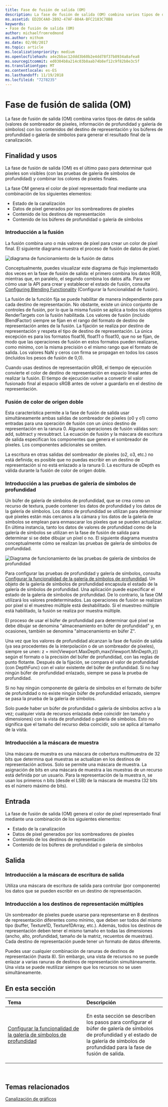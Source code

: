 ```yaml
---
title: Fase de fusión de salida (OM)
description: La fase de fusión de salida (OM) combina varios tipos de datos de salida (valores de sombreador de píxeles, información de profundidad y galería de símbolos) con los contenidos del destino de representación y los búferes de profundidad o galería de símbolos para generar el resultado final de la canalización.
ms.assetid: ED2DC4A0-2B92-47AF-884A-BFC2183C78B8
keywords:
- Fase de fusión de salida (OM)
author: michaelfromredmond
ms.author: mithom
ms.date: 02/08/2017
ms.topic: article
ms.localizationpriority: medium
ms.openlocfilehash: a4e2bbac12ddd3b60b2e4dd78f37b8934a8afea8
ms.sourcegitcommit: ed0304b8a214c03b8aab74b8ef12c9f82b8e3c5f
ms.translationtype: MT
ms.contentlocale: es-ES
ms.lasthandoff: 11/19/2018
ms.locfileid: "7278235"
---
```

# <a name="output-merger-om-stage"></a>Fase de fusión de salida (OM)


La fase de fusión de salida (OM) combina varios tipos de datos de salida (valores de sombreador de píxeles, información de profundidad y galería de símbolos) con los contenidos del destino de representación y los búferes de profundidad o galería de símbolos para generar el resultado final de la canalización.

## <a name="span-idpurpose-and-usesspanspan-idpurpose-and-usesspanspan-idpurpose-and-usesspanpurpose-and-uses"></a><span id="Purpose-and-uses"></span><span id="purpose-and-uses"></span><span id="PURPOSE-AND-USES"></span>Finalidad y usos


La fase de fusión de salida (OM) es el último paso para determinar qué píxeles son visibles (con las pruebas de galería de símbolos de profundidad) y combinar los colores de píxeles finales.

La fase OM genera el color de píxel representado final mediante una combinación de los siguientes elementos:

-   Estado de la canalización
-   Datos de píxel generados por los sombreadores de píxeles
-   Contenido de los destinos de representación
-   Contenido de los búferes de profundidad o galería de símbolos

### <a name="span-idblending-overviewspanspan-idblending-overviewspanspan-idblending-overviewspanblending-overview"></a><span id="Blending-overview"></span><span id="blending-overview"></span><span id="BLENDING-OVERVIEW"></span>Introducción a la fusión

La fusión combina uno o más valores de píxel para crear un color de píxel final. El siguiente diagrama muestra el proceso de fusión de datos de píxel.

![diagrama de funcionamiento de la fusión de datos](images/d3d10-blend-state.png)

Conceptualmente, puedes visualizar este diagrama de flujo implementado dos veces en la fase de fusión de salida: el primero combina los datos RGB, mientras que, en paralelo, el segundo combina los datos alfa. Para ver cómo usar la API para crear y establecer el estado de fusión, consulta [Configuring Blending Functionality](https://msdn.microsoft.com/library/windows/desktop/bb205072) (Configurar la funcionalidad de fusión).

La fusión de la función fija se puede habilitar de manera independiente para cada destino de representación. No obstante, existe un único conjunto de controles de fusión, por lo que la misma fusión se aplica a todos los objetos RenderTargets con la fusión habilitada. Los valores de fusión (incluido BlendFactor) siempre se fijan en el rango del formato de destino de representación antes de la fusión. La fijación se realiza por destino de representación y respeta el tipo de destino de representación. La única excepción es para los formatos float16, float11 o float10, que no se fijan, de modo que las operaciones de fusión en estos formatos pueden realizarse, como mínimo, con la misma precisión o el mismo rango que el formato de salida. Los valores NaN y ceros con firma se propagan en todos los casos (incluidos los pesos de fusión de 0,0).

Cuando usas destinos de representación sRGB, el tiempo de ejecución convierte el color de destino de representación en espacio lineal antes de realizar la fusión. El tiempo de ejecución vuelve a convertir el valor fusionado final al espacio sRGB antes de volver a guardarlo en el destino de representación.

### <a name="span-iddual-source-color-blendingspanspan-iddual-source-color-blendingspanspan-iddual-source-color-blendingspandual-source-color-blending"></a><span id="Dual-source-color-blending"></span><span id="dual-source-color-blending"></span><span id="DUAL-SOURCE-COLOR-BLENDING"></span>Fusión de color de origen doble

Esta característica permite a la fase de fusión de salida usar simultáneamente ambas salidas de sombreador de píxeles (o0 y o1) como entradas para una operación de fusión con un único destino de representación en la ranura 0. Algunas operaciones de fusión válidas son: add, subtract y revsubtract. La ecuación de fusión y la máscara de escritura de salida especifican los componentes que genera el sombreador de píxeles. Los componentes adicionales se omiten.

La escritura en otras salidas del sombreador de píxeles (o2, o3, etc.) no está definida; es posible que no puedas escribir en un destino de representación si no está enlazado a la ranura 0. La escritura de oDepth es válida durante la fusión de color de origen doble.

### <a name="span-iddepth-stencil-testspanspan-iddepth-stencil-testspanspan-iddepth-stencil-testspandepth-stencil-testing-overview"></a><span id="Depth-Stencil-Test"></span><span id="depth-stencil-test"></span><span id="DEPTH-STENCIL-TEST"></span>Introducción a las pruebas de galería de símbolos de profundidad

Un búfer de galería de símbolos de profundidad, que se crea como un recurso de textura, puede contener los datos de profundidad y los datos de la galería de símbolos. Los datos de profundidad se utilizan para determinar qué píxeles están más cercanos a la cámara y los datos de la galería de símbolos se emplean para enmascarar los píxeles que se pueden actualizar. En última instancia, tanto los datos de valores de profundidad como de la galería de símbolos se utilizan en la fase de fusión de salida para determinar si se debe dibujar un píxel o no. El siguiente diagrama muestra conceptualmente cómo se realizan las pruebas de galería de símbolos de profundidad.

![Diagrama de funcionamiento de las pruebas de galería de símbolos de profundidad](images/d3d10-depth-stencil-test.png)

Para configurar las pruebas de profundidad y galería de símbolos, consulta [Configurar la funcionalidad de la galería de símbolos de profundidad](configuring-depth-stencil-functionality.md). Un objeto de la galería de símbolos de profundidad encapsula el estado de la galería de símbolos de profundidad. Una aplicación puede especificar el estado de la galería de símbolos de profundidad. De lo contrario, la fase OM utilizará los valores predeterminados. Las operaciones de fusión se realizan por píxel si el muestreo múltiple está deshabilitado. Si el muestreo múltiple está habilitado, la fusión se realiza por muestra múltiple.

El proceso de usar el búfer de profundidad para determinar qué píxel se debe dibujar se denomina "almacenamiento en búfer de profundidad" y, en ocasiones, también se denomina "almacenamiento en búfer Z".

Una vez que los valores de profundidad alcanzan la fase de fusión de salida (ya sea procedentes de la interpolación o de un sombreador de píxeles), siempre se unen: z = min(Viewport.MaxDepth,max(Viewport.MinDepth,z)) según el formato o la precisión del búfer de profundidad, con las reglas de punto flotante. Después de la fijación, se compara el valor de profundidad (con DepthFunc) con el valor existente del búfer de profundidad. Si no hay ningún búfer de profundidad enlazado, siempre se pasa la prueba de profundidad.

Si no hay ningún componente de galería de símbolos en el formato de búfer de profundidad o no existe ningún búfer de profundidad enlazado, siempre se pasa la prueba de la galería de símbolos.

Solo puede haber un búfer de profundidad o galería de símbolos activo a la vez; cualquier vista de recursos enlazada debe coincidir (en tamaño y dimensiones) con la vista de profundidad o galería de símbolos. Esto no significa que el tamaño del recurso deba coincidir, solo se aplica al tamaño de la vista.

### <a name="span-idsample-maskspanspan-idsample-maskspanspan-idsample-maskspansample-mask-overview"></a><span id="Sample-Mask"></span><span id="sample-mask"></span><span id="SAMPLE-MASK"></span>Introducción a la máscara de muestra

Una máscara de muestra es una máscara de cobertura multimuestra de 32 bits que determina qué muestras se actualizan en los destinos de representación activos. Solo se permite una máscara de muestra. La asignación de bits en una máscara de muestra a las muestras de un recurso está definida por un usuario. Para la representación de la muestra n, se usan los primeros n bits (desde el LSB) de la máscara de muestra (32 bits es el número máximo de bits).

## <a name="span-idinputspanspan-idinputspanspan-idinputspaninput"></a><span id="Input"></span><span id="input"></span><span id="INPUT"></span>Entrada


La fase de fusión de salida (OM) genera el color de píxel representado final mediante una combinación de los siguientes elementos:

-   Estado de la canalización
-   Datos de píxel generados por los sombreadores de píxeles
-   Contenido de los destinos de representación
-   Contenido de los búferes de profundidad o galería de símbolos

## <a name="span-idoutputspanspan-idoutputspanspan-idoutputspanoutput"></a><span id="Output"></span><span id="output"></span><span id="OUTPUT"></span>Salida


### <a name="span-idoutput-write-mask-overviewspanspan-idoutput-write-mask-overviewspanspan-idoutput-write-mask-overviewspanoutput-write-mask-overview"></a><span id="Output-write-mask-overview"></span><span id="output-write-mask-overview"></span><span id="OUTPUT-WRITE-MASK-OVERVIEW"></span>Introducción a la máscara de escritura de salida

Utiliza una máscara de escritura de salida para controlar (por componente) los datos que se pueden escribir en un destino de representación.

### <a name="span-idmultiple-render-targets-overviewspanspan-idmultiple-render-targets-overviewspanspan-idmultiple-render-targets-overviewspanmultiple-render-targets-overview"></a><span id="Multiple-render-targets-overview"></span><span id="multiple-render-targets-overview"></span><span id="MULTIPLE-RENDER-TARGETS-OVERVIEW"></span>Introducción a los destinos de representación múltiples

Un sombreador de píxeles puede usarse para representarse en 8 destinos de representación diferentes como mínimo, que deben ser todos del mismo tipo (buffer, Texture1D, Texture1DArray, etc.). Además, todos los destinos de representación deben tener el mismo tamaño en todas las dimensiones (ancho, alto, profundidad, tamaño de la matriz, recuentos de muestras). Cada destino de representación puede tener un formato de datos diferente.

Puedes usar cualquier combinación de ranuras de destinos de representación (hasta 8). Sin embargo, una vista de recursos no se puede enlazar a varias ranuras de destinos de representación simultáneamente. Una vista se puede reutilizar siempre que los recursos no se usen simultáneamente.

## <a name="span-idin-this-sectionspanin-this-section"></a><span id="in-this-section"></span>En esta sección


<table>
<colgroup>
<col width="50%" />
<col width="50%" />
</colgroup>
<thead>
<tr class="header">
<th align="left">Tema</th>
<th align="left">Descripción</th>
</tr>
</thead>
<tbody>
<tr class="odd">
<td align="left"><p><a href="configuring-depth-stencil-functionality.md">Configurar la funcionalidad de la galería de símbolos de profundidad</a></p></td>
<td align="left"><p>En esta sección se describen los pasos para configurar el búfer de galería de símbolos de profundidad y el estado de la galería de símbolos de profundidad para la fase de fusión de salida.</p></td>
</tr>
</tbody>
</table>

 

## <a name="span-idrelated-topicsspanrelated-topics"></a><span id="related-topics"></span>Temas relacionados


[Canalización de gráficos](graphics-pipeline.md)

 

 




